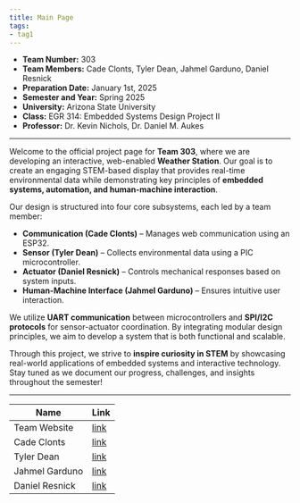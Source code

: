 ```yaml
---
title: Main Page
tags:
- tag1
---
```


- **Team Number:** 303  
- **Team Members:** Cade Clonts, Tyler Dean, Jahmel Garduno, Daniel Resnick
- **Preparation Date:**   January 1st, 2025
- **Semester and Year:** Spring 2025
- **University:** Arizona State University 
- **Class:** EGR 314: Embedded Systems Design Project II
- **Professor:** Dr. Kevin Nichols, Dr. Daniel M. Aukes

 ---

Welcome to the official project page for **Team 303**, where we are developing an interactive, web-enabled **Weather Station**. Our goal is to create an engaging STEM-based display that provides real-time environmental data while demonstrating key principles of **embedded systems, automation, and human-machine interaction**.

Our design is structured into four core subsystems, each led by a team member:

- **Communication (Cade Clonts)** – Manages web communication using an ESP32.
- **Sensor (Tyler Dean)** – Collects environmental data using a PIC microcontroller.
- **Actuator (Daniel Resnick)** – Controls mechanical responses based on system inputs.
- **Human-Machine Interface (Jahmel Garduno)** – Ensures intuitive user interaction.

We utilize **UART communication** between microcontrollers and **SPI/I2C protocols** for sensor-actuator coordination. By integrating modular design principles, we aim to develop a system that is both functional and scalable.

Through this project, we strive to **inspire curiosity in STEM** by showcasing real-world applications of embedded systems and interactive technology. Stay tuned as we document our progress, challenges, and insights throughout the semester!

---

Name | Link
-----|------------
Team Website   | [link](https://egr314-2025-s-303.github.io/EGR314-2025-S-303/)
Cade Clonts   | [link](https://cclonts2.github.io/)
Tyler Dean | [link](https://ty-357.github.io/)
Jahmel Garduno | [link](https://jahmelg10.github.io/)
Daniel Resnick | [link](https://drez85.github.io/)
